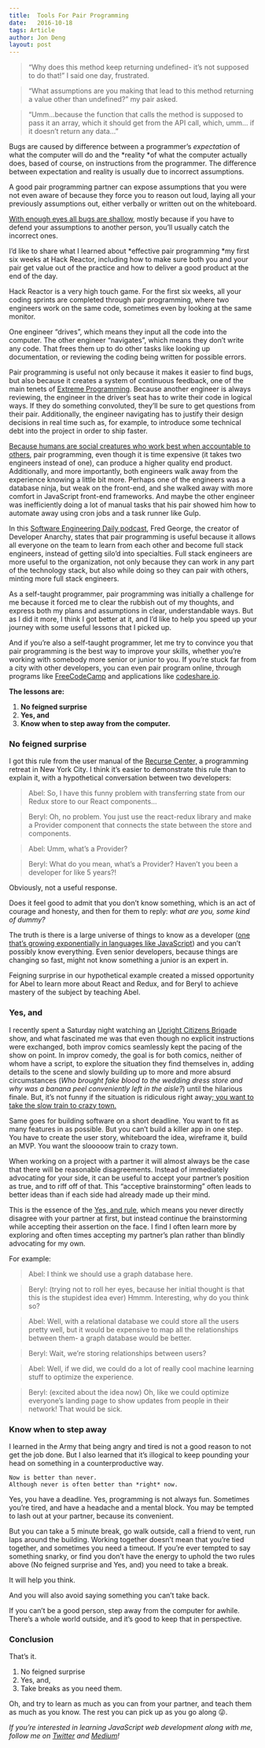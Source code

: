 ```yaml
---
title:  Tools For Pair Programming
date:   2016-10-18
tags: Article
author: Jon Deng
layout: post
---
```

> “Why does this method keep returning undefined- it’s not supposed to do that!” I said one day, frustrated.

> “What assumptions are you making that lead to this method returning a value other than undefined?” my pair asked.

> “Umm…because the function that calls the method is supposed to pass it an array, which it should get from the API call, which, umm… if it doesn’t return any data…”

Bugs are caused by difference between a programmer’s *expectation* of what the computer will do and the *reality *of what the computer actually does, based of course, on instructions from the programmer. The difference between expectation and reality is usually due to incorrect assumptions.

A good pair programming partner can expose assumptions that you were not even aware of because they force you to reason out loud, laying all your previously assumptions out, either verbally or written out on the whiteboard.

[With enough eyes all bugs are shallow](https://www.wikiwand.com/en/Linus's_Law), mostly because if you have to defend your assumptions to another person, you’ll usually catch the incorrect ones.

I’d like to share what I learned about *effective pair programming *my first six weeks at Hack Reactor, including how to make sure both you and your pair get value out of the practice and how to deliver a good product at the end of the day.

Hack Reactor is a very high touch game. For the first six weeks, all your coding sprints are completed through pair programming, where two engineers work on the same code, sometimes even by looking at the same monitor.

One engineer “drives”, which means they input all the code into the computer. The other engineer “navigates”, which means they don’t write any code. That frees them up to do other tasks like looking up documentation, or reviewing the coding being written for possible errors.

Pair programming is useful not only because it makes it easier to find bugs, but also because it creates a system of continuous feedback, one of the main tenets of [Extreme Programming](https://www.wikiwand.com/en/Extreme_programming). Because another engineer is always reviewing, the engineer in the driver’s seat has to write their code in logical ways. If they do something convoluted, they’ll be sure to get questions from their pair. Additionally, the engineer navigating has to justify their design decisions in real time such as, for example, to introduce some technical debt into the project in order to ship faster.

[Because humans are social creatures who work best when accountable to others](https://medium.com/@JonDeng/veteran-imposter-syndrome-5cfc1465b014#.p8mqlxukf), pair programming, even though it is time expensive (it takes two engineers instead of one), can produce a higher quality end product. Additionally, and more importantly, both engineers walk away from the experience knowing a little bit more. Perhaps one of the engineers was a database ninja, but weak on the front-end, and she walked away with more comfort in JavaScript front-end frameworks. And maybe the other engineer was inefficiently doing a lot of manual tasks that his pair showed him how to automate away using cron jobs and a task runner like Gulp.

In this [Software Engineering Daily podcast](https://www.wikiwand.com/en/Extreme_programming), Fred George, the creator of Developer Anarchy, states that pair programming is useful because it allows all everyone on the team to learn from each other and become full stack engineers, instead of getting silo’d into specialties. Full stack engineers are more useful to the organization, not only because they can work in any part of the technology stack, but also while doing so they can pair with others, minting more full stack engineers.

As a self-taught programmer, pair programming was initially a challenge for me because it forced me to clear the rubbish out of my thoughts, and express both my plans and assumptions in clear, understandable ways. But as I did it more, I think I got better at it, and I’d like to help you speed up your journey with some useful lessons that I picked up.

And if you’re also a self-taught programmer, let me try to convince you that pair programming is the best way to improve your skills, whether you’re working with somebody more senior or junior to you. If you’re stuck far from a city with other developers, you can even pair program online, through programs like [FreeCodeCamp](https://www.quora.com/Is-pair-programming-a-part-of-the-program-requirements-for-Free-Code-Camp) and applications like [codeshare.io](https://codeshare.io/).

**The lessons are:**

1.  **No feigned surprise**
2.  **Yes, and**
3.  **Know when to step away from the computer.**

### No feigned surprise

I got this rule from the user manual of the [Recurse Center,](https://www.recurse.com/manual) a programming retreat in New York City. I think it’s easier to demonstrate this rule than to explain it, with a hypothetical conversation between two developers:

> Abel: So, I have this funny problem with transferring state from our Redux store to our React components…

> Beryl: Oh, no problem. You just use the react-redux library and make a Provider component that connects the state between the store and components.

> Abel: Umm, what’s a Provider?

> Beryl: What do you mean, what’s a Provider? Haven’t you been a developer for like 5 years?!

Obviously, not a useful response.

Does it feel good to admit that you don’t know something, which is an act of courage and honesty, and then for them to reply: *what are you, some kind of dummy?*

The truth is there is a large universe of things to know as a developer ([one that’s growing exponentially in languages like JavaScript](https://hackernoon.com/how-it-feels-to-learn-javascript-in-2016-d3a717dd577f#.dzcodaf12)) and you can’t possibly know everything. Even senior developers, because things are changing so fast, might not know something a junior is an expert in.

Feigning surprise in our hypothetical example created a missed opportunity for Abel to learn more about React and Redux, and for Beryl to achieve mastery of the subject by teaching Abel.

### Yes, and

I recently spent a Saturday night watching an [Upright Citizens Brigade](https://www.ucbtheatre.com/) show, and what fascinated me was that even though no explicit instructions were exchanged, both improv comics seamlessly kept the pacing of the show on point. In improv comedy, the goal is for both comics, neither of whom have a script, to explore the situation they find themselves in, adding details to the scene and slowly building up to more and more absurd circumstances (*Who brought fake blood to the wedding dress store and why was a banana peel conveniently left in the aisle?*) until the hilarious finale. But, it’s not funny if the situation is ridiculous right away;[ you want to take the slow train to crazy town.](http://www.newyorker.com/magazine/2016/09/05/upright-citizens-brigades-comedy-empire)

Same goes for building software on a short deadline. You want to fit as many features in as possible. But you can’t build a killer app in one step. You have to create the user story, whiteboard the idea, wireframe it, build an MVP. You want the slooooow train to crazy town.

When working on a project with a partner it will almost always be the case that there will be reasonable disagreements. Instead of immediately advocating for your side, it can be useful to accept your partner’s position as true, and to riff off of that. This “acceptive brainstorming” often leads to better ideas than if each side had already made up their mind.

This is the essence of the [Yes, and rule](https://www.wikiwand.com/en/Yes,_and...), which means you never directly disagree with your partner at first, but instead continue the brainstorming while accepting their assertion on the face. I find I often learn more by exploring and often times accepting my partner’s plan rather than blindly advocating for my own.

For example:

> Abel: I think we should use a graph database here.

> Beryl: (trying not to roll her eyes, because her initial thought is that this is the stupidest idea ever) Hmmm. Interesting, why do you think so?

> Abel: Well, with a relational database we could store all the users pretty well, but it would be expensive to map all the relationships between them- a graph database would be better.

> Beryl: Wait, we’re storing relationships between users?

> Abel: Well, if we did, we could do a lot of really cool machine learning stuff to optimize the experience.

> Beryl: (excited about the idea now) Oh, like we could optimize everyone’s landing page to show updates from people in their network! That would be sick.

### **Know when to step away**

I learned in the Army that being angry and tired is not a good reason to not get the job done. But I also learned that it’s illogical to keep pounding your head on something in a counterproductive way.

    Now is better than never.
    Although never is often better than *right* now. 

Yes, you have a deadline. Yes, programming is not always fun. Sometimes you’re tired, and have a headache and a mental block. You may be tempted to lash out at your partner, because its convenient.

But you can take a 5 minute break, go walk outside, call a friend to vent, run laps around the building. Working together doesn’t mean that you’re tied together, and sometimes you need a timeout. If you’re ever tempted to say something snarky, or find you don’t have the energy to uphold the two rules above (No feigned surprise and Yes, and) you need to take a break.

It will help you think.

And you will also avoid saying something you can’t take back.

If you can’t be a good person, step away from the computer for awhile. There’s a whole world outside, and it’s good to keep that in perspective.

### Conclusion

That’s it.

1.  No feigned surprise
2.  Yes, and,
3.  Take breaks as you need them.

Oh, and try to learn as much as you can from your partner, and teach them as much as you know. The rest you can pick up as you go along 😜.

*If you’re interested in learning JavaScript web development along with me, follow me on *[Twitter](https://twitter.com/jondeng)* and *[Medium](https://medium.com/@JonDeng)*!*